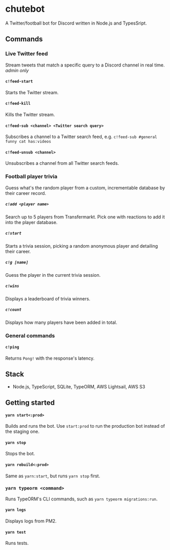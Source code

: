 # chutebot

A Twitter/football bot for Discord written in Node.js and TypesSript.

## Commands

### Live Twitter feed

Stream tweets that match a specific query to a Discord channel in real time. _admin only_

#### `c!feed-start`

Starts the Twitter stream.

#### `c!feed-kill`

Kills the Twitter stream.

#### `c!feed-sub <channel> <Twitter search query>`

Subscribes a channel to a Twitter search feed, e.g. `c!feed-sub #general funny cat has:videos`

#### `c!feed-unsub <channel>`

Unsubscribes a channel from all Twitter search feeds.

### Football player trivia

Guess what's the random player from a custom, incrementable database by their career record.

##### `c!add <player name>`

Search up to 5 players from Transfermarkt. Pick one with reactions to add it into the player database.

##### `c!start`

Starts a trivia session, picking a random anonymous player and detailing their career.

##### `c!g [name]`

Guess the player in the current trivia session.

##### `c!wins`

Displays a leaderboard of trivia winners.

##### `c!count`

Displays how many players have been added in total.

### General commands

#### `c!ping`

Returns `Pong!` with the response's latency.

## Stack

- Node.js, TypeScript, SQLite, TypeORM, AWS Lightsail, AWS S3

## Getting started

#### `yarn start<:prod>`

Builds and runs the bot. Use `start:prod` to run the production bot instead of the staging one.

#### `yarn stop`

Stops the bot.

#### `yarn rebuild<:prod>`

Same as `yarn:start`, but runs `yarn stop` first.

### `yarn typeorm <command>`

Runs TypeORM's CLI commands, such as `yarn typeorm migrations:run`.

#### `yarn logs`

Displays logs from PM2.

#### `yarn test`

Runs tests.

